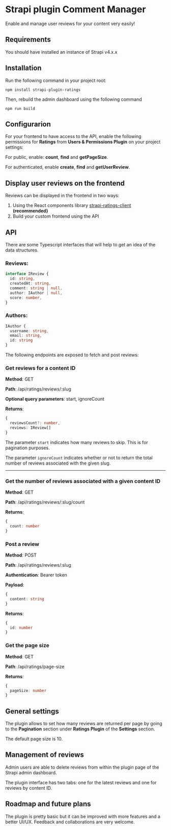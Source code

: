 # Strapi plugin Comment Manager

Enable and manage user reviews for your content very easily!

## Requirements

You should have installed an instance of Strapi v4.x.x

## Installation

Run the following command in your project root:

    npm install strapi-plugin-ratings

Then, rebuild the admin dashboard using the following command

    npm run build

## Configurarion

For your frontend to have access to the API, enable the following permissions for **Ratings** from **Users & Permissions Plugin** on your project settings:

For public, enable: **count**, **find** and **getPageSize**.

For authenticated, enable **create**, **find** and **getUserReview**.

## Display user reviews on the frontend

Reviews can be displayed in the frontend in two ways:

1. Using the React components library [strapi-ratings-client](https://npmjs.com/package/strapi-ratings-client) **(recommended)**
2. Build your custom frontend using the API

## API

There are some Typescript interfaces that will help to get an idea of the data structures.

### Reviews:

```ts
interface IReview {
  id: string,
  createdAt: string,
  comment: string | null,
  author: IAuthor | null,
  score: number,
}
```

### Authors:

```ts
IAuthor {
  username: string,
  email: string,
  id: string
}
```

The following endpoints are exposed to fetch and post reviews:

### Get reviews for a content ID

**Method**: GET

**Path**: /api/ratings/reviews/:slug

**Optional query parameters**: start, ignoreCount

**Returns**:

```ts
{
  reviewsCount?: number,
  reviews: IReview[]
}
```

The parameter `start` indicates how many reviews to skip. This is for pagination purposes.

The parameter `ignoreCount` indicates whether or not to return the total number of reviews associated with the given slug.

---

### Get the number of reviews associated with a given content ID

**Method**: GET

**Path**: /api/ratings/reviews/:slug/count

**Returns**:

```ts
{
  count: number
}
```

### Post a review

**Method**: POST

**Path**: /api/ratings/reviews/:slug

**Authentication**: Bearer token

**Payload**:

```ts
{
  content: string
}
```

**Returns**:

```ts
{
  id: number
}
```

### Get the page size

**Method**: GET

**Path**: /api/ratings/page-size

**Returns**:

```ts
{
  pageSize: number
}
```

## General settings

The plugin allows to set how many reviews are returned per page by going to the **Pagination** section under **Ratings Plugin** of the **Settings** section.

The default page size is 10.

## Management of reviews

Admin users are able to delete reviews from within the plugin page of the Strapi admin dashboard.

The plugin interface has two tabs: one for the latest reviews and one for reviews by content ID.

## Roadmap and future plans

The plugin is pretty basic but it can be improved with more features and a better UI/UX. 
Feedback and collaborations are very welcome.

